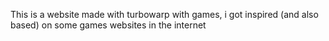 This is a website made with turbowarp with games, i got inspired (and also based) on some games websites in the internet

